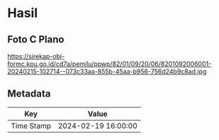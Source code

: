 # Hasil

## Foto C Plano

https://sirekap-obj-formc.kpu.go.id/cd7a/pemilu/ppwp/82/01/09/20/06/8201092006001-20240215-102714--073c33aa-855b-45aa-b956-756d24b9c8ad.jpg


## Metadata

| Key        | Value               |
| ---------- | ------------------- |
| Time Stamp | 2024-02-19 16:00:00 |



